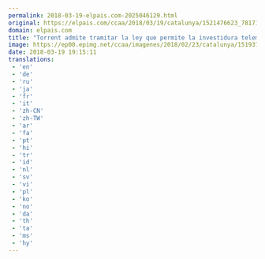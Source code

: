 ```yaml
---
permalink: 2018-03-19-elpais.com-2025046129.html
original: https://elpais.com/ccaa/2018/03/19/catalunya/1521476623_781715.html#?ref=rss&format=simple&link=link
domain: elpais.com
title: "Torrent admite tramitar la ley que permite la investidura telemática"
image: https://ep00.epimg.net/ccaa/imagenes/2018/02/23/catalunya/1519377015_749874_1519421337_rrss_normal.jpg
date: 2018-03-19 19:15:11
translations: 
 - 'en'
 - 'de'
 - 'ru'
 - 'ja'
 - 'fr'
 - 'it'
 - 'zh-CN'
 - 'zh-TW'
 - 'ar'
 - 'fa'
 - 'pt'
 - 'hi'
 - 'tr'
 - 'id'
 - 'nl'
 - 'sv'
 - 'vi'
 - 'pl'
 - 'ko'
 - 'no'
 - 'da'
 - 'th'
 - 'ta'
 - 'ms'
 - 'hy'
---
```



